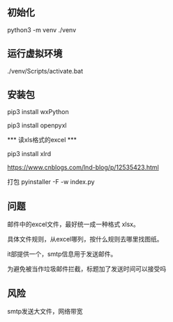 ## 初始化

python3 -m venv ./venv

## 运行虚拟环境

./venv/Scripts/activate.bat





## 安装包

pip3 install wxPython

pip3 install openpyxl

*** 读xls格式的excel ***

pip3 install  xlrd  

https://www.cnblogs.com/lnd-blog/p/12535423.html



打包 pyinstaller -F -w index.py

## 问题

邮件中的excel文件，最好统一成一种格式 xlsx。

具体文件规则，从excel哪列，按什么规则去哪里找图纸。

it部提供一个，smtp信息用于发送邮件。

为避免被当作垃圾邮件拦截，标题加了发送时间可以接受吗

## 风险

smtp发送大文件，网络带宽
